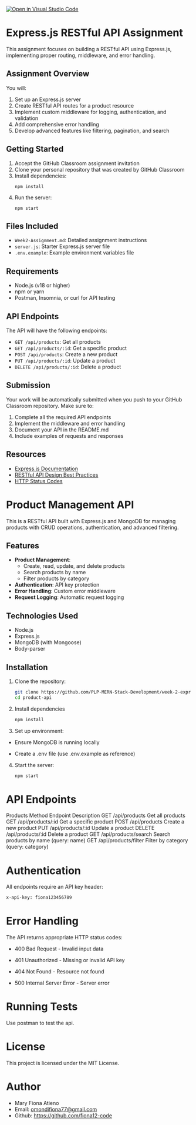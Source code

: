 [![Open in Visual Studio Code](https://classroom.github.com/assets/open-in-vscode-2e0aaae1b6195c2367325f4f02e2d04e9abb55f0b24a779b69b11b9e10269abc.svg)](https://classroom.github.com/online_ide?assignment_repo_id=19753506&assignment_repo_type=AssignmentRepo)

# Express.js RESTful API Assignment

This assignment focuses on building a RESTful API using Express.js, implementing proper routing, middleware, and error handling.

## Assignment Overview

You will:

1. Set up an Express.js server
2. Create RESTful API routes for a product resource
3. Implement custom middleware for logging, authentication, and validation
4. Add comprehensive error handling
5. Develop advanced features like filtering, pagination, and search

## Getting Started

1. Accept the GitHub Classroom assignment invitation
2. Clone your personal repository that was created by GitHub Classroom
3. Install dependencies:
   ```
   npm install
   ```
4. Run the server:
   ```
   npm start
   ```

## Files Included

- `Week2-Assignment.md`: Detailed assignment instructions
- `server.js`: Starter Express.js server file
- `.env.example`: Example environment variables file

## Requirements

- Node.js (v18 or higher)
- npm or yarn
- Postman, Insomnia, or curl for API testing

## API Endpoints

The API will have the following endpoints:

- `GET /api/products`: Get all products
- `GET /api/products/:id`: Get a specific product
- `POST /api/products`: Create a new product
- `PUT /api/products/:id`: Update a product
- `DELETE /api/products/:id`: Delete a product

## Submission

Your work will be automatically submitted when you push to your GitHub Classroom repository. Make sure to:

1. Complete all the required API endpoints
2. Implement the middleware and error handling
3. Document your API in the README.md
4. Include examples of requests and responses

## Resources

- [Express.js Documentation](https://expressjs.com/)
- [RESTful API Design Best Practices](https://restfulapi.net/)
- [HTTP Status Codes](https://developer.mozilla.org/en-US/docs/Web/HTTP/Status)

# Product Management API

This is a RESTful API built with Express.js and MongoDB for managing products with CRUD operations, authentication, and advanced filtering.

## Features

- **Product Management**:
  - Create, read, update, and delete products
  - Search products by name
  - Filter products by category
- **Authentication**: API key protection
- **Error Handling**: Custom error middleware
- **Request Logging**: Automatic request logging

## Technologies Used

- Node.js
- Express.js
- MongoDB (with Mongoose)
- Body-parser

## Installation

1. Clone the repository:

   ```bash
   git clone https://github.com/PLP-MERN-Stack-Development/week-2-express-js-assignment-fiona12-code
   cd product-api

   ```

2. Install dependencies
   ```bash
   npm install
   ```
3. Set up environment:

- Ensure MongoDB is running locally

- Create a .env file (use .env.example as reference)

4. Start the server:
   ```bash
   npm start
   ```

# API Endpoints

Products
Method Endpoint Description
GET /api/products Get all products
GET /api/products/:id Get a specific product
POST /api/products Create a new product
PUT /api/products/:id Update a product
DELETE /api/products/:id Delete a product
GET /api/products/search Search products by name (query: name)
GET /api/products/filter Filter by category (query: category)

# Authentication

All endpoints require an API key header:

```bash
x-api-key: fiona123456789
```

# Error Handling

The API returns appropriate HTTP status codes:

- 400 Bad Request - Invalid input data

- 401 Unauthorized - Missing or invalid API key

- 404 Not Found - Resource not found

- 500 Internal Server Error - Server error

# Running Tests

Use postman to test the api.

# License

This project is licensed under the MIT License.

# Author

- Mary Fiona Atieno
- Email: omondifiona77@gmail.com
- Github: https://github.com/fiona12-code
